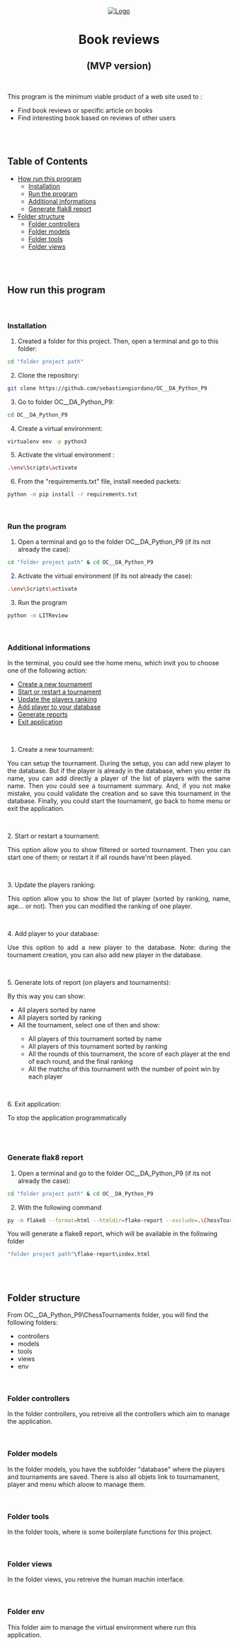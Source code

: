 <p align="center">
    <a href="https://user.oc-static.com/upload/2020/09/18/16004297044411_P7.png" class="oc-imageLink oc-imageLink--disabled"><img src="https://user.oc-static.com/upload/2020/09/18/16004297044411_P7.png" alt="Logo"></a>
    <h1 align="center">Book reviews</h1>
    <h2 align="center">(MVP version)</h2>
    </br>
    <p align="left">
        This program is the minimum viable product of a web site used to :
<ul>
<li>Find book reviews or specific article on books</li>
<li>Find interesting book based on reviews of other users</li>
</ul>
    </p>
</p>

<br>
<br>

<!-- TABLE OF CONTENTS -->
## Table of Contents

* [How run this program](#how-run-this-program)
  * [Installation](#installation)
  * [Run the program](#run-the-program)
  * [Additional informations](#additional-informations)
  * [Generate flak8 report](#generate-flak8-report)
* [Folder structure](#folder-structure)
  * [Folder controllers](#folder-controllers)
  * [Folder models](#folder-models)
  * [Folder tools](#folder-tools)
  * [Folder views](#folder-views)

<br>
<br>

<!-- HOW RUN THIS PROGRAM -->
## How run this program

<br>

### Installation

1. Created a folder for this project. Then, open a terminal and go to this folder:
```sh
cd "folder project path"
```
2. Clone the repository:
```sh
git clone https://github.com/sebastiengiordano/OC__DA_Python_P9
```
3. Go to folder OC__DA_Python_P9:
```sh
cd OC__DA_Python_P9
```
4. Create a virtual environment:
```sh
virtualenv env -p python3
```
5. Activate the virtual environment :
```sh
.\env\Scripts\activate
```
6. From the "requirements.txt" file, install needed packets:
```sh
python -m pip install -r requirements.txt
```

<br>

### Run the program
1. Open a terminal and go to the folder OC__DA_Python_P9 (if its not already the case):
```sh
cd "folder project path" & cd OC__DA_Python_P9
```
2. Activate the virtual environment (if its not already the case):
```sh
.\env\Scripts\activate
```
3. Run the program
```sh
python -m LITReview
```

<br>

### Additional informations
In the terminal, you could see the home menu, which invit you to choose one of the following action:
* <a href="#Create-a-new-tournament">Create a new tournament</a>
* <a href="#Start-or-restart-a-tournament">Start or restart a tournament</a>
* <a href="#Update-the-players-ranking">Update the players ranking</a>
* <a href="#Add-player-to-your-database">Add player to your database</a>
* <a href="#Generate-lots-of-report">Generate reports</a>
* <a href="#Exit-application">Exit application</a>

<br>

<a name="Create-a-new-tournament"></a>
1. Create a new tournament:
<p align="justify">
  You can setup the tournament.
  During the setup, you can add new player to the database. But if the player is already in the database, when you enter its name, you can add directly a player of the list of players with the same name.
  Then you could see a tournament summary. And, if you not make mistake, you could validate the creation and so save this tournament in the database.
  Finally, you could start the tournament, go back to home menu or exit the application.
</p>

<br>

<a name="Start-or-restart-a-tournament"></a>
2. Start or restart a tournament:
<p align="justify">
  This option allow you to show filtered or sorted tournament.
  Then you can start one of them; or restart it if all rounds have'nt been played.
</p>

<br>

<a name="Update-the-players-ranking"></a>
3. Update the players ranking:
<p align="justify">
  This option allow you to show the list of player (sorted by ranking, name, age... or not).
  Then you can modified the ranking of one player.
</p>

<br>

<a name="Add-player-to-your-database"></a>
4. Add player to your database:
<p align="justify">
  Use this option to add a new player to the database.
  Note: during the tournament creation, you can also add new player in the database.
</p>

<br>

<a name="Generate-lots-of-report"></a>
5. Generate lots of report (on players and tournaments):
<p align="justify">
  By this way you can show:
<ul>
<li>All players sorted by name</li>
<li>All players sorted by ranking</li>
<li>All the tournament, select one of then and show:</li>
  <ul>
  <li>All players of this tournament sorted by name</li>
  <li>All players of this tournament sorted by ranking</li>
  <li>All the rounds of this tournament, the score of each player at the end of each round, and the final ranking</li>
  <li>All the matchs of this tournament with the number of point win by each player</li>
  </ul>
</ul>
</p>

<br>

<a name="Exit-application"></a>
6. Exit application:
<p align="justify">
  To stop the application programmatically
</p>

<br>
<br>

### Generate flak8 report
1. Open a terminal and go to the folder OC__DA_Python_P9 (if its not already the case):
```sh
cd "folder project path" & cd OC__DA_Python_P9
```
2. With the following command
```sh
py -m flake8 --format=html --htmldir=flake-report --exclude=.\ChessTournaments\env\
```
You will generate a flake8 report, which will be available in the following folder
```sh
"folder project path"\flake-report\index.html
```

<br>
<br>

<!-- FOLDER STRUCTURE -->
## Folder structure

From OC__DA_Python_P9\ChessTournaments folder, you will find the following folders:
* controllers
* models
* tools
* views
* env

<br>

### Folder controllers
In the folder controllers, you retreive all the controllers which aim to manage the application.

<br>

### Folder models
In the folder models, you have the subfolder "database" where the players and tournaments are saved.
There is also all objets link to tournamanent, player and menu which  aloow to manage them.

<br>

### Folder tools
In the folder tools, where is some boilerplate functions for this project.

<br>

### Folder views
In the folder views, you retreive the human machin interface.

<br>

### Folder env
This folder aim to manage the virtual environment where run this application.

<br>

